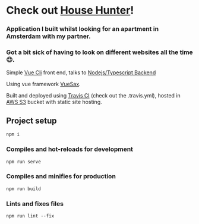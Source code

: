 # Check out [House Hunter](http://househunterfe.s3-website-us-east-1.amazonaws.com/#/)!

### Application I built whilst looking for an apartment in Amsterdam with my partner.

### Got a bit sick of having to look on different websites all the time 😉.

Simple [Vue Cli](https://cli.vuejs.org/) front end, talks to [Nodejs/Typescript Backend](https://github.com/scotchjdmacdonald/house-hunter)

Using vue framework [VueSax](https://github.com/lusaxweb/vuesax).

Built and deployed using [Travis CI](travis-ci.org) (check out the .travis.yml), hosted in [AWS S3](https://aws.amazon.com/s3/) bucket with static site hosting.



## Project setup
```
npm i
```
### Compiles and hot-reloads for development
```
npm run serve
```
### Compiles and minifies for production
```
npm run build
```
### Lints and fixes files
```
npm run lint --fix
```

